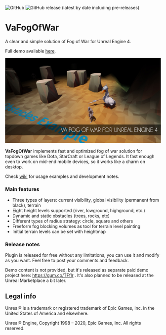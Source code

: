 ![GitHub](https://img.shields.io/github/license/ufna/VaFogOfWar)
![GitHub release (latest by date including pre-releases)](https://img.shields.io/github/v/release/ufna/VaFogOfWar?include_prereleases)

# VaFogOfWar

A clear and simple solution of Fog of War for Unreal Engine 4.

Full demo available [here](https://github.com/ufna/VaFogOfWarDemoBP).

![SCREENSHOT](SCREENSHOT.jpg)

**VaFogOfWar** implements fast and optimized fog of war solution for topdown games like Dota, StarCraft or League of Legends. It fast enough even to work on mid-end mobile devices, so it works like a charm on desktop.

Check [wiki](https://bit.ly/VaFogOfWar-Docs) for usage examples and development notes.

### Main features

- Three types of layers: current visibility, global visibility (permanent from black), terrain
- Eight height levels supported (river, lowground, highground, etc.)
- Dynamic and static obstacles (trees, rocks, etc)
- Different types of radius strategy: circle, square and others
- Freeform fog blocking volumes as tool for terrain level painting
- Initial terrain levels can be set with heightmap

### Release notes

Plugin is released for free without any limitations, you can use it and modify as you want. Feel free to post your comments and feedback.

Demo content is not provided, but it's released as separate paid demo project here: https://gum.co/TFflr . It's also planned to be released at the Unreal Marketplace a bit later.


## Legal info

Unreal® is a trademark or registered trademark of Epic Games, Inc. in the United States of America and elsewhere.

Unreal® Engine, Copyright 1998 – 2020, Epic Games, Inc. All rights reserved.

